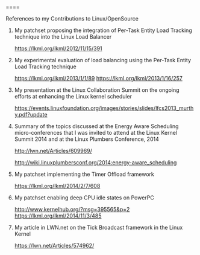 
====

References to my Contributions to Linux/OpenSource

1. My patchset proposing the integration of Per-Task Entity Load Tracking technique into the Linux Load Balancer

   https://lkml.org/lkml/2012/11/15/391

2. My experimental evaluation of load balancing using the Per-Task Entity Load Tracking technique

   https://lkml.org/lkml/2013/1/1/89
   https://lkml.org/lkml/2013/1/16/257

3. My presentation at the Linux Collaboration Summit on the ongoing efforts at enhancing the Linux kernel scheduler

   https://events.linuxfoundation.org/images/stories/slides/lfcs2013_murthy.pdf?update

4. Summary of the topics discussed at the Energy Aware Scheduling micro-conferences that I was invited to attend at the 
   Linux Kernel Summit 2014 and at the Linux Plumbers Conference, 2014

   http://lwn.net/Articles/609969/
   
   http://wiki.linuxplumbersconf.org/2014:energy-aware_scheduling

5. My patchset implementing the Timer Offload framework

   https://lkml.org/lkml/2014/2/7/608
   
6. My patchset enabling deep CPU idle states on PowerPC

   http://www.kernelhub.org/?msg=395565&p=2
   https://lkml.org/lkml/2014/11/3/485

7. My article in LWN.net on the Tick Broadcast framework in the Linux Kernel

   https://lwn.net/Articles/574962/

